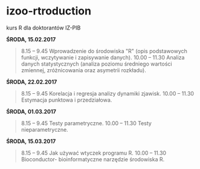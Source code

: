 # izoo-rtroduction
kurs R dla doktorantów IZ-PIB

**ŚRODA, 15.02.2017**
> 8.15 – 9.45	Wprowadzenie do środowiska "R" (opis podstawowych funkcji, wczytywanie i zapisywanie danych).
> 10.00 – 11.30	Analiza danych statystycznych (analiza poziomu średniego wartości zmiennej, zróżnicowania oraz asymetrii rozkładu).

**ŚRODA, 22.02.2017**
>8.15 – 9.45	Korelacja i regresja analizy dynamiki zjawisk.
>10.00 – 11.30	Estymacja punktowa i przedziałowa.

**ŚRODA, 01.03.2017**
>8.15 – 9.45	Testy parametryczne.
>10.00 – 11.30	Testy nieparametryczne.

**ŚRODA, 15.03.2017**
>8.15 – 9.45	Jak używać wtyczek programu R.
>10.00 – 11.30	Bioconductor- bioinformatyczne narzędzie środowiska R.

